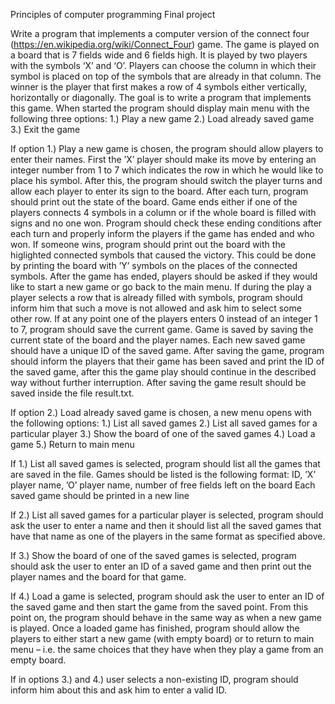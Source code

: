 Principles of computer programming
Final project

Write a program that implements a computer version of the connect four
(https://en.wikipedia.org/wiki/Connect_Four) game. The game is played on a board that is 7
fields wide and 6 fields high. It is played by two players with the symbols ‘X’ and ‘O’. Players
can choose the column in which their symbol is placed on top of the symbols that are already in
that column. The winner is the player that first makes a row of 4 symbols either vertically,
horizontally or diagonally. The goal is to write a program that implements this game. When
started the program should display main menu with the following three options:
1.) Play a new game
2.) Load already saved game
3.) Exit the game

If option 1.) Play a new game is chosen, the program should allow players to enter their names.
First the ’X’ player should make its move by entering an integer number from 1 to 7 which
indicates the row in which he would like to place his symbol. After this, the program should
switch the player turns and allow each player to enter its sign to the board. After each turn,
program should print out the state of the board. Game ends either if one of the players connects 4
symbols in a column or if the whole board is filled with signs and no one won. Program should
check these ending conditions after each turn and properly inform the players if the game has
ended and who won. If someone wins, program should print out the board with the higlighted
connected symbols that caused the victory. This could be done by printing the board with ’Y’
symbols on the places of the connected symbols. After the game has ended, players should be
asked if they would like to start a new game or go back to the main menu. If during the play a
player selects a row that is already filled with symbols, program should inform him that such a
move is not allowed and ask him to select some other row. If at any point one of the players
enters 0 instead of an integer 1 to 7, program should save the current game. Game is saved by
saving the current state of the board and the player names. Each new saved game should have a
unique ID of the saved game. After saving the game, program should inform the players that
their game has been saved and print the ID of the saved game, after this the game play should
continue in the described way without further interruption. After saving the game result should
be saved inside the file result.txt.

If option 2.) Load already saved game is chosen, a new menu opens with the following options:
1.) List all saved games
2.) List all saved games for a particular player
3.) Show the board of one of the saved games
4.) Load a game
5.) Return to main menu


If 1.) List all saved games is selected, program should list all the games that are saved in the
file. Games should be listed is the following format:
ID, ’X’ player name, ’O’ player name, number of free fields left on the board
Each saved game should be printed in a new line

If 2.) List all saved games for a particular player is selected, program should ask the user to
enter a name and then it should list all the saved games that have that name as one of the players
in the same format as specified above.

If 3.) Show the board of one of the saved games is selected, program should ask the user to
enter an ID of a saved game and then print out the player names and the board for that game.

If 4.) Load a game is selected, program should ask the user to enter an ID of the saved game and
then start the game from the saved point. From this point on, the program should behave in the
same way as when a new game is played. Once a loaded game has finished, program should
allow the players to either start a new game (with empty board) or to return to main menu – i.e.
the same choices that they have when they play a game from an empty board.

If in options 3.) and 4.) user selects a non-existing ID, program should inform him about this and
ask him to enter a valid ID. 